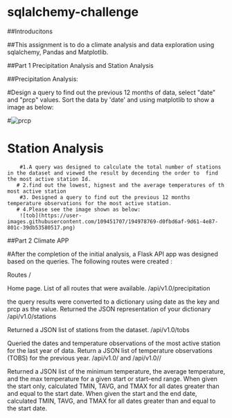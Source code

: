 # sqlalchemy-challenge
##Introducitons

##This assignment is to do a climate analysis and data exploration using sqlalchemy, Pandas and Matplotlib. 


##Part 1 Precipitation Analysis and Station Analysis

  ##Precipitation Analysis:
  
  #Design a query to find out the previous 12 months of data, select "date" and "prcp" values. Sort the data by 'date' and using matplotlib to show a image as below:
  
  
  #![prcp](https://user-images.githubusercontent.com/109451707/194977987-1918d46c-5b9b-483e-9bf3-8888f93f26c7.png)
# Station Analysis

        #1.A query was designed to calculate the total number of stations in the dataset and viewed the result by decending the order to  find the most active station Id.
       # 2.find out the lowest, hignest and the average temperatures of th most active station
        #3. Designed a query to find out the previous 12 months temperature observations for the most active station.
       # 4.Please see the image shown as below:
        ![tob](https://user-images.githubusercontent.com/109451707/194978769-d0fbd6af-9d61-4e87-801c-39db53580517.png)

  
##Part 2 Climate APP

#After the completion of the initial analysis, a Flask API app was designed based on the queries. The following routes were created :

Routes
/

Home page.
List of all routes that were available.
/api/v1.0/precipitation

the query results were converted to a dictionary using date as the key and prcp as the value.
Returned the JSON representation of your dictionary
/api/v1.0/stations

Returned a JSON list of stations from the dataset.
/api/v1.0/tobs

Queried the dates and temperature observations of the most active station for the last year of data.
Return a JSON list of temperature observations (TOBS) for the previous year.
/api/v1.0/<start> and /api/v1.0/<start>/<end>

Returned a JSON list of the minimum temperature, the average temperature, and the max temperature for a given start or start-end range.
When given the start only, calculated TMIN, TAVG, and TMAX for all dates greater than and equal to the start date.
When given the start and the end date, calculated TMIN, TAVG, and TMAX for all dates greater than and equal to the start date.

